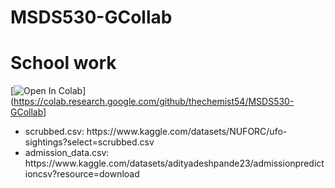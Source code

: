 # MSDS530-GCollab
# School work 
[![Open In Colab](https://colab.research.google.com/assets/colab-badge.svg)](https://colab.research.google.com/github/thechemist54/MSDS530-GCollab]
<ul>
<li>scrubbed.csv: https://www.kaggle.com/datasets/NUFORC/ufo-sightings?select=scrubbed.csv</li>
 <li>admission_data.csv: https://www.kaggle.com/datasets/adityadeshpande23/admissionpredictioncsv?resource=download </li>
</ul>
